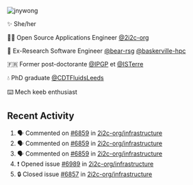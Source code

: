 ![jnywong](https://readme-typing-svg.demolab.com/?font=Intel+One+Mono&size=36&duration=3000&pause=1000&color=6bc46d&vCenter=true&width=170&lines=jnywong)

✨ She/her

👩‍💻 Open Source Applications Engineer [@2i2c-org](https://2i2c.org/)

🐻 Ex-Research Software Engineer [@bear-rsg](https://github.com/bear-rsg) [@baskerville-hpc](https://github.com/baskerville-hpc) 

🇫🇷 Former post-doctorante [@IPGP](https://github.com/IPGP) et [@ISTerre](https://www.isterre.fr/) 

💧 PhD graduate [@CDTFluidsLeeds](https://fluid-dynamics.leeds.ac.uk/) 

⌨️ Mech keeb enthusiast 

## Recent Activity 

<!--START_SECTION:activity-->
1. 🗣 Commented on [#6859](https://github.com/2i2c-org/infrastructure/issues/6859#issuecomment-3427317615) in [2i2c-org/infrastructure](https://github.com/2i2c-org/infrastructure)
2. 🗣 Commented on [#6859](https://github.com/2i2c-org/infrastructure/issues/6859#issuecomment-3427301632) in [2i2c-org/infrastructure](https://github.com/2i2c-org/infrastructure)
3. 🗣 Commented on [#6859](https://github.com/2i2c-org/infrastructure/issues/6859#issuecomment-3426159290) in [2i2c-org/infrastructure](https://github.com/2i2c-org/infrastructure)
4. ❗ Opened issue [#6989](https://github.com/2i2c-org/infrastructure/issues/6989) in [2i2c-org/infrastructure](https://github.com/2i2c-org/infrastructure)
5. 🔒 Closed issue [#6857](https://github.com/2i2c-org/infrastructure/issues/6857) in [2i2c-org/infrastructure](https://github.com/2i2c-org/infrastructure)
<!--END_SECTION:activity-->

